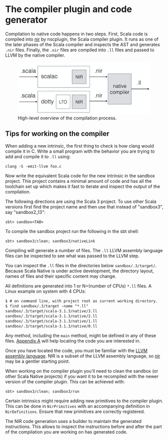 # The compiler plugin and code generator

Compilation to native code happens in two steps. First, Scala code is
compiled into [nir](./nir.md) by nscplugin, the
Scala compiler plugin. It runs as one of the later phases of the Scala
compiler and inspects the AST and generates `.nir` files. Finally, the
`.nir` files are compiled into `.ll` files and passed to LLVM by the
native compiler.

<figure>
<img src="compilation.png" alt="compilation.png" />
<figcaption>High-level overview of the compilation process.</figcaption>
</figure>

## Tips for working on the compiler

When adding a new intrinsic, the first thing to check is how clang would
compile it in C. Write a small program with the behavior you are trying
to add and compile it to `.ll` using:

    clang -S -emit-llvm foo.c

Now write the equivalent Scala code for the new intrinsic in the sandbox
project. This project contains a minimal amount of code and has all the
toolchain set up which makes it fast to iterate and inspect the output
of the compilation.

The following directions are using the Scala 3 project. To use other
Scala versions first find the project name and then use that instead of
\"sandbox3\", say \"sandbox2_13\":

    sbt> sandbox<TAB>

To compile the sandbox project run the following in the sbt shell:

    sbt> sandbox3/clean; sandbox3/nativeLink

Compiling will generate a number of files. The `.ll` LLVM assembly
language files can be inspected to see what was passed to the LLVM step.

You can inspect the `.ll` files in the directories below
`sandbox/.3/target/`. Because Scala Native is under active development,
the directory layout, names of files and their specific content may
change.

All definitions are generated into 1 or N=(number of CPUs) `*.ll` files.
A Linux example on system with 4 CPUs:

    $ # on command line, with project root as current working directory.
    $ find sandbox/.3/target -name "*.ll"
    sandbox/.3/target/scala-3.1.3/native/3.ll
    sandbox/.3/target/scala-3.1.3/native/2.ll
    sandbox/.3/target/scala-3.1.3/native/1.ll
    sandbox/.3/target/scala-3.1.3/native/0.ll

Any method, including the `main` method, might be defined in any of
these files. [Appendix A](./appendices.md#appendix-a-finding-main-methods-in-ll-files) will help
locating the code you are interested in.

Once you have located the code, you must be familiar with the [LLVM
assembly language](http://llvm.org/docs/LangRef.html). NIR is a subset
of the LLVM assembly language, so [nir](./nir.md)
may be a gentler starting point.

When working on the compiler plugin you\'ll need to clean the sandbox
(or other Scala Native projects) if you want it to be recompiled with
the newer version of the compiler plugin. This can be achieved with:

    sbt> sandbox3/clean; sandbox3/run

Certain intrinsics might require adding new primitives to the compiler
plugin. This can be done in `NirPrimitives` with an accompanying
definition in `NirDefinitions`. Ensure that new primitives are correctly
registered.

The NIR code generation uses a builder to maintain the generated
instructions. This allows to inspect the instructions before and after
the part of the compilation you are working on has generated code.
